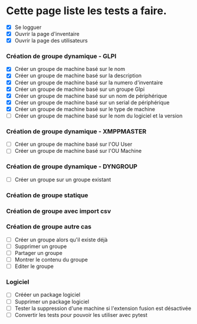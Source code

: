 # Cette page liste les tests a faire.

- [x] Se logguer
- [x] Ouvrir la page d'inventaire
- [x] Ouvrir la page des utilisateurs
### Création de groupe dynamique - GLPI
- [x] Créer un groupe de machine basé sur le nom
- [x] Créer un groupe de machine basé sur la description
- [x] Créer un groupe de machine basé sur la numero d'inventaire
- [x] Créer un groupe de machine basé sur un groupe Glpi
- [x] Créer un groupe de machine basé sur un nom de périphérique
- [x] Créer un groupe de machine basé sur un serial de périphérique
- [x] Créer un groupe de machine basé sur le type de machine
- [ ] Créer un groupe de machine basé sur le nom du logiciel et la version
### Création de groupe dynamique - XMPPMASTER
- [ ] Créer un groupe de machine basé sur l'OU User
- [ ] Créer un groupe de machine basé sur l'OU Machine
### Création de groupe dynamique - DYNGROUP
- [ ] Créer un groupe sur un groupe existant
### Création de groupe statique
### Création de groupe avec import csv
### Création de groupe autre cas
- [ ] Créer un groupe alors qu'il existe déjà
- [ ] Supprimer un groupe 
- [ ] Partager un groupe
- [ ] Montrer le contenu du groupe
- [ ] Editer le groupe
### Logiciel
- [ ] Crééer un package logiciel
- [ ] Supprimer un package logiciel
- [ ] Tester la suppression d'une machine si l'extension fusion est désactivée
- [ ] Convertir les tests pour pouvoir les utiliser avec pytest
